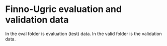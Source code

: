 # Finno-Ugric evaluation and validation data

In the eval folder is evaluation (test) data. In the valid folder is the validation data.
